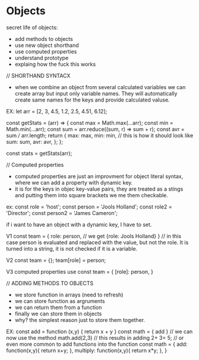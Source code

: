 # Objects

secret life of objects:

- add methods to objects
- use new object shorthand
- use computed properties
- understand prototype
- explaing how the fuck this works

// SHORTHAND SYNTACX

- when we combine an object from several calculated variables we can create array but input only variable names. They will automatically create same names for the keys and provide calculated valuse.

EX:
let arr = [2, 3, 4.5, 1.2, 2.5, 4.51, 6.12];

const getStats = (arr) => {
const max = Math.max(...arr);
const min = Math.min(...arr);
const sum = arr.reduce((sum, r) => sum + r);
const avr = sum / arr.length;
return {
max: max,
min: min, // this is how it should look like
sum: sum,
avr: avr,
};
};

const stats = getStats(arr);

// Computed properties

- computed properties are just an improvment for object literal syntax, where we can add a property with dynamic key.
- it is for the keys in objec key-value pairs, they are treated as a stings and putting them into square brackets we me them checkable.

ex:
const role = 'host';
const person = 'Jools Holland';
const role2 = 'Director';
const person2 = 'James Cameron';

if i want to have an object with a dynamic key, I have to set.

V1
const team = {
role: person, // we get {role: Jools Holland}
}
// in this case person is evaluated and replaced with the value, but not the role. It is turned into a string, it is not checked if it is a variable.

V2
const team = {};
team[role] = person;

V3
computed properties use
const team = {
[role]: person,
}

// ADDING METHODS TO OBJECTS

- we store function in arrays (need to refresh)
- we can store function as argruments
- we can return them from a function
- finally we can store them in objects
- why? the simplest reason just to store them together.

EX:
const add = function (x,y) {
return x + y
}
const math = {
add
}
// we can now use the method
math.add(2,3) // this results in adding 2+ 3= 5;
// or even more common to add functions into the function
const math = {
add: function(x,y){
return x+y;
},
multiply: function(x,y){
return x\*y;
},
}
